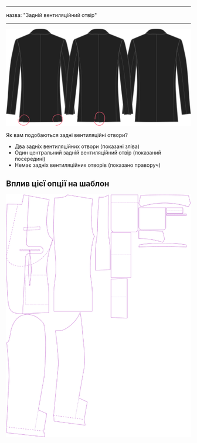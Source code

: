 - - -
назва: "Задній вентиляційний отвір"
- - -

![Задній вентиляційний отвір](backvent.svg)

Як вам подобаються задні вентиляційні отвори?

- Два задніх вентиляційних отвори (показані зліва)
- Один центральний задній вентиляційний отвір (показаний посередині)
- Немає задніх вентиляційних отворів (показано праворуч)

## Вплив цієї опції на шаблон

![На цьому зображенні показано вплив цієї опції шляхом накладання декількох варіантів, які мають різне значення для цієї опції](jaeger_backvent_sample.svg "Вплив цієї опції на шаблон")
